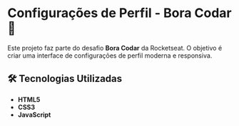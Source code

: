 # Configurações de Perfil - Bora Codar 🚀

Este projeto faz parte do desafio **Bora Codar** da Rocketseat. O objetivo é criar uma interface de configurações de perfil moderna e responsiva.

## 🛠️ Tecnologias Utilizadas

- **HTML5**
- **CSS3**
- **JavaScript**